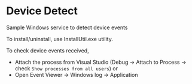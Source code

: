 ﻿# Device Detect

Sample Windows service to detect device events

To install/uninstall, use InstallUtil.exe utility.

To check device events received,

- Attach the process from Visual Studio (Debug -> Attach to Process -> check `Show processes from all users`) or
- Open Event Viewer -> Windows log -> Application
